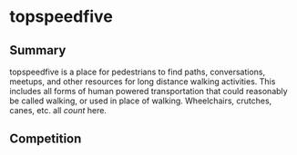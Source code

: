 # topspeedfive
## Summary
topspeedfive is a place for pedestrians to find paths, conversations, meetups, and other resources for long distance walking activities. This includes all forms of human powered transportation that could reasonably be called walking, or used in place of walking. Wheelchairs, crutches, canes, etc. all _count_ here.

## Competition
